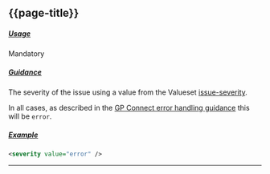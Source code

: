 ## {{page-title}}

<h5><ins>Usage</ins></h5>

<span class="mro-circle mandatory" title="Mandatory"></span> Mandatory

<h5><ins>Guidance</ins></h5>

The severity of the issue using a value from the Valueset [issue-severity](https://hl7.org/fhir/STU3/valueset-issue-severity.html).

In all cases, as described in the [GP Connect error handling guidance](https://simplifier.net/guide/gp-connect-access-record-structured/Home/Build/Error-handling?version=current) this will be `error`.

<h5><ins>Example</ins></h5>

```xml
<severity value="error" />
```

---